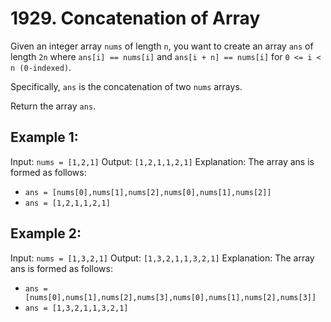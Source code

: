 # 1929. Concatenation of Array

Given an integer array `nums` of length `n`, you want to create an array `ans` of length `2n` where `ans[i] == nums[i]` and `ans[i + n] == nums[i]` for `0 <= i < n (0-indexed)`.

Specifically, `ans` is the concatenation of two `nums` arrays.

Return the array `ans`.

## Example 1:
Input: `nums = [1,2,1]`
Output: `[1,2,1,1,2,1]`
Explanation: The array ans is formed as follows:
- `ans = [nums[0],nums[1],nums[2],nums[0],nums[1],nums[2]]`
- `ans = [1,2,1,1,2,1]`

## Example 2:
Input: `nums = [1,3,2,1]`
Output: `[1,3,2,1,1,3,2,1]`
Explanation: The array ans is formed as follows:
- `ans = [nums[0],nums[1],nums[2],nums[3],nums[0],nums[1],nums[2],nums[3]]`
- `ans = [1,3,2,1,1,3,2,1]`

 